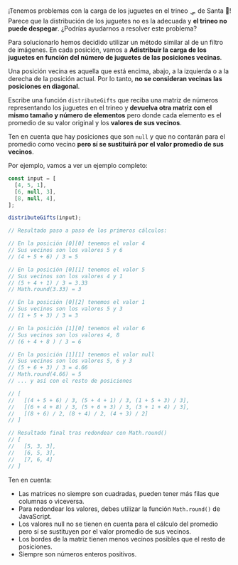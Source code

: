 ¡Tenemos problemas con la carga de los juguetes en el trineo 🛷 de Santa 🎅! Parece que la distribución de los juguetes no es la adecuada y **el trineo no puede despegar**. ¿Podrías ayudarnos a resolver este problema?

Para solucionarlo hemos decidido utilizar un método similar al de un filtro de imágenes. En cada posición, vamos a **Adistribuir la carga de los juguetes en función del número de juguetes de las posiciones vecinas**.

Una posición vecina es aquella que está encima, abajo, a la izquierda o a la derecha de la posición actual. Por lo tanto, **no se consideran vecinas las posiciones en diagonal**.

Escribe una función `distributeGifts` que reciba una matriz de números representando los juguetes en el trineo y **devuelva otra matriz con el mismo tamaño y número de elementos** pero donde cada elemento es el promedio de su valor original y los **valores de sus vecinos**.

Ten en cuenta que hay posiciones que son `null` y que no contarán para el promedio como vecino **pero sí se sustituirá por el valor promedio de sus vecinos**.

Por ejemplo, vamos a ver un ejemplo completo:

```javascript
const input = [
  [4, 5, 1],
  [6, null, 3],
  [8, null, 4],
];

distributeGifts(input);

// Resultado paso a paso de los primeros cálculos:

// En la posición [0][0] tenemos el valor 4
// Sus vecinos son los valores 5 y 6
// (4 + 5 + 6) / 3 = 5

// En la posición [0][1] tenemos el valor 5
// Sus vecinos son los valores 4 y 1
// (5 + 4 + 1) / 3 = 3.33
// Math.round(3.33) = 3

// En la posición [0][2] tenemos el valor 1
// Sus vecinos son los valores 5 y 3
// (1 + 5 + 3) / 3 = 3

// En la posición [1][0] tenemos el valor 6
// Sus vecinos son los valores 4, 8
// (6 + 4 + 8 ) / 3 = 6

// En la posición [1][1] tenemos el valor null
// Sus vecinos son los valores 5, 6 y 3
// (5 + 6 + 3) / 3 = 4.66
// Math.round(4.66) = 5
// ... y así con el resto de posiciones

// [
//   [(4 + 5 + 6) / 3, (5 + 4 + 1) / 3, (1 + 5 + 3) / 3],
//   [(6 + 4 + 8) / 3, (5 + 6 + 3) / 3, (3 + 1 + 4) / 3],
//   [(8 + 6) / 2, (8 + 4) / 2, (4 + 3) / 2]
// ]

// Resultado final tras redondear con Math.round()
// [
//   [5, 3, 3],
//   [6, 5, 3],
//   [7, 6, 4]
// ]
```

Ten en cuenta:

- Las matrices no siempre son cuadradas, pueden tener más filas que columnas o viceversa.
- Para redondear los valores, debes utilizar la función `Math.round()` de JavaScript.
- Los valores null no se tienen en cuenta para el cálculo del promedio pero sí se sustituyen por el valor promedio de sus vecinos.
- Los bordes de la matriz tienen menos vecinos posibles que el resto de posiciones.
- Siempre son números enteros positivos.
